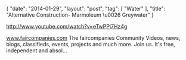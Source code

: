 {
   "date": "2014-01-29",
   "layout": "post",
   "tag": [
      "Water"
   ],
   "title": "Alternative Construction- Marmoleum \u0026 Greywater"
}

http://www.youtube.com/watch?v=eTwPPj7Hz4g  

www.faircompanies.com The faircompanies Community Videos, news, blogs, classifieds, events, projects and much more. Join us. It's free, independent and absol...